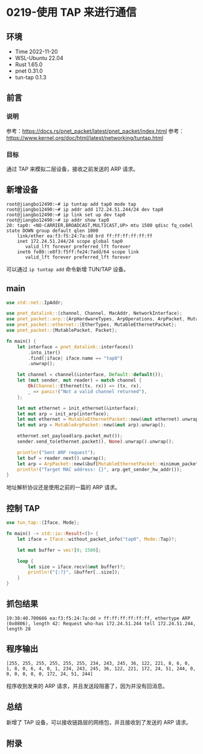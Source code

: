 # 0219-使用 TAP 来进行通信

## 环境

- Time 2022-11-20
- WSL-Ubuntu 22.04
- Rust 1.65.0
- pnet 0.31.0
- tun-tap 0.1.3

## 前言

### 说明

参考：<https://docs.rs/pnet_packet/latest/pnet_packet/index.html>
参考：<https://www.kernel.org/doc/html/latest/networking/tuntap.html>

### 目标

通过 TAP 来模拟二层设备，接收之前发送的 ARP 请求。

## 新增设备

```text
root@jiangbo12490:~# ip tuntap add tap0 mode tap
root@jiangbo12490:~# ip addr add 172.24.51.244/24 dev tap0
root@jiangbo12490:~# ip link set up dev tap0
root@jiangbo12490:~# ip addr show tap0
20: tap0: <NO-CARRIER,BROADCAST,MULTICAST,UP> mtu 1500 qdisc fq_codel state DOWN group default qlen 1000
    link/ether ea:f3:f5:24:7a:dd brd ff:ff:ff:ff:ff:ff
    inet 172.24.51.244/24 scope global tap0
       valid_lft forever preferred_lft forever
    inet6 fe80::e8f3:f5ff:fe24:7add/64 scope link
       valid_lft forever preferred_lft forever
```

可以通过 `ip tuntap add` 命令新增 TUN/TAP 设备。

## main

```Rust
use std::net::IpAddr;

use pnet_datalink::{channel, Channel, MacAddr, NetworkInterface};
use pnet_packet::arp::{ArpHardwareTypes, ArpOperations, ArpPacket, MutableArpPacket};
use pnet_packet::ethernet::{EtherTypes, MutableEthernetPacket};
use pnet_packet::{MutablePacket, Packet};

fn main() {
    let interface = pnet_datalink::interfaces()
        .into_iter()
        .find(|iface| iface.name == "tap0")
        .unwrap();

    let channel = channel(&interface, Default::default());
    let (mut sender, mut reader) = match channel {
        Ok(Channel::Ethernet(tx, rx)) => (tx, rx),
        _ => panic!("Not a valid channel returned"),
    };

    let mut ethernet = init_ethernet(&interface);
    let mut arp = init_arp(interface);
    let mut ethernet = MutableEthernetPacket::new(&mut ethernet).unwrap();
    let mut arp = MutableArpPacket::new(&mut arp).unwrap();

    ethernet.set_payload(arp.packet_mut());
    sender.send_to(ethernet.packet(), None).unwrap().unwrap();

    println!("Sent ARP request");
    let buf = reader.next().unwrap();
    let arp = ArpPacket::new(&buf[MutableEthernetPacket::minimum_packet_size()..]).unwrap();
    println!("Target MAC address: {}", arp.get_sender_hw_addr());
}
```

地址解析协议还是使用之前的一篇的 ARP 请求。

## 控制 TAP

```Rust
use tun_tap::{Iface, Mode};

fn main() -> std::io::Result<()> {
    let iface = Iface::without_packet_info("tap0", Mode::Tap)?;

    let mut buffer = vec![0; 1500];

    loop {
        let size = iface.recv(&mut buffer)?;
        println!("{:?}", &buffer[..size]);
    }
}
```

## 抓包结果

```text
19:38:40.700686 ea:f3:f5:24:7a:dd > ff:ff:ff:ff:ff:ff, ethertype ARP (0x0806), length 42: Request who-has 172.24.51.244 tell 172.24.51.244, length 28
```

## 程序输出

```text
[255, 255, 255, 255, 255, 255, 234, 243, 245, 36, 122, 221, 8, 6, 0, 1, 8, 0, 6, 4, 0, 1, 234, 243, 245, 36, 122, 221, 172, 24, 51, 244, 0, 0, 0, 0, 0, 0, 172, 24, 51, 244]
```

程序收到发来的 ARP 请求，并且发送段阻塞了，因为并没有回消息。

## 总结

新增了 TAP 设备，可以接收链路层的网络包，并且接收到了发送的 ARP 请求。

## 附录
